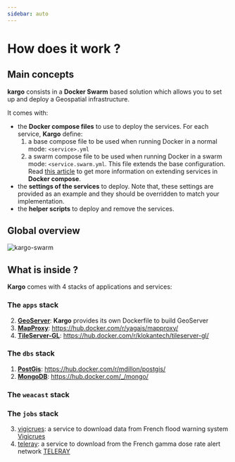 ```yaml
---
sidebar: auto
---
```


#  How does it work ?

## Main concepts

**kargo** consists in a **Docker Swarm** based solution which allows you to set up and deploy a Geospatial infrastructure.

It comes with:
- the **Docker compose files** to use to deploy the services. For each service, **Kargo** define:
  1. a base compose file to be used when running Docker in a normal mode: `<service>.yml` 
  2. a swarm compose file to be used when running Docker in a swarm mode: `<service.swarm.yml`. This file extends the base configuration. Read [this article](https://docs.docker.com/compose/extends/) to get more information on extending services in **Docker compose**.
- the **settings of the services** to deploy. Note that, these settings are provided as an example and they should be overridden to match your implementation.
- the **helper scripts** to deploy and remove the services.

## Global overview

![kargo-swarm](./../assets/kargo-swarm.svg)

## What is inside ?

**Kargo** comes with 4 stacks of applications and services:

### The `apps` stack

2. [**GeoServer**](http://geoserver.org/): **Kargo** provides its own Dockerfile to build GeoServer
3. [**MapProxy**](https://mapproxy.org/): https://hub.docker.com/r/yagajs/mapproxy/
4. [**TileServer-GL**](http://tileserver.org/): https://hub.docker.com/r/klokantech/tileserver-gl/

### The `dbs` stack

1. [**PostGis**](http://postgis.net/): https://hub.docker.com/r/mdillon/postgis/
2. [**MongoDB**](https://www.mongodb.com/): https://hub.docker.com/_/mongo/

### The `weacast` stack

### The `jobs` stack

3. [vigicrues](https://github.com/kalisio/k-vigicrues): a service to download data from French flood warning system [Vigicrues](https://www.vigicrues.gouv.fr/)
4. [teleray](https://github.com/kalisio/k-teleray): a service to download from the French gamma dose rate alert network [TELERAY](http://teleray.irsn.fr/aide.htm#mappage)